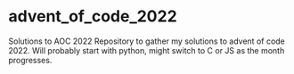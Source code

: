 # advent_of_code_2022
Solutions to AOC 2022
Repository to gather my solutions to advent of code 2022. Will probably start with python, might switch to C or JS as the month progresses.
